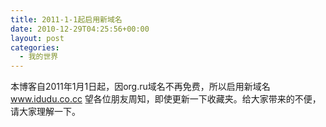 ```yaml
---
title: 2011-1-1起启用新域名
date: 2010-12-29T04:25:56+00:00
layout: post
categories:
  - 我的世界
---
```


本博客自2011年1月1日起，因org.ru域名不再免费，所以启用新域名 www.idudu.co.cc 望各位朋友周知，即使更新一下收藏夹。给大家带来的不便，请大家理解一下。